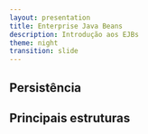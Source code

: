 ```yaml
---
layout: presentation
title: Enterprise Java Beans
description: Introdução aos EJBs
theme: night
transition: slide
---
```

<section>
    <h1>Persistência</h1>
</section>
<section data-markdown>
    <script type="text/template">
        ## Java Persistence API
        - #### Interface comum para *frameworks* de mapeamento OR
        - #### POJOs (Entidades)
        - #### Cada provedor fornece sua implementação (EclipseLink é a implementação de referência)
        - #### Áreas:
            - API propriamente dita
            - Linguagem de consulta
            - API Criteria
            - Metadados para mapeamento objeto-relacional
    </script>
</section>
<section><h2 class="titlemark">Principais estruturas</h2></section>